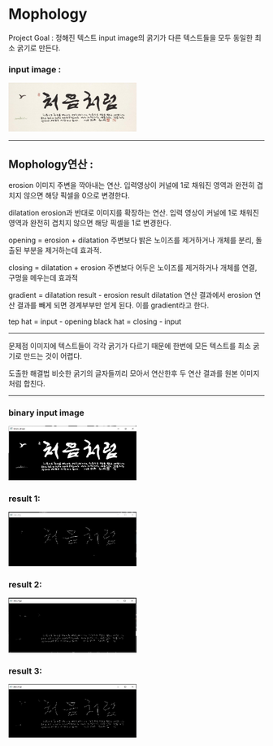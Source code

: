 # Mophology

Project Goal : 정해진 텍스트 input image의 굵기가 다른 텍스트들을 모두 동일한 최소 굵기로 만든다.


### input image :
<img src="/mophology/im.jpg" width="50%" height="50%" title="increase object2" alt="increase object2"></img><br/>

--------------------------------
## Mophology연산 : 
erosion
이미지 주변을 깍아내는 연산. 입력영상이 커널에 1로 채워진 영역과 완전히 겹치지 않으면 해당 픽셀을 0으로 변경한다.

dilatation
erosion과 반대로 이미지를 확장하는 연산. 입력 영상이 커널에 1로 채워진 영역과 완전히 겹치지 않으면 해당 픽셀을 1로 변경한다.

opening = erosion + dilatation
주변보다 밝은 노이즈를 제거하거나 개체를 분리, 돌출된 부분을 제거하는데 효과적.

closing = dilatation + erosion
주변보다 어두은 노이즈를 제거하거나 개체를 연결, 구멍을 메우는데 효과적

gradient = dilatation result - erosion result
dilatation 연산 결과에서 erosion 연산 결과를 빼게 되면 경계부부만 얻게 된다. 이를 gradient라고 한다.

tep hat = input - opening
black hat = closing - input

--------------------------------------

문제점
이미지에 텍스트들이 각각 굵기가 다르기 때문에 한번에 모든 텍스트를 최소 굵기로 만드는 것이 어렵다.

도출한 해결법
비슷한 굵기의 글자들끼리 모아서 연산한후 두 연산 결과를 원본 이미지처럼 합친다.

------------------------------------
### binary input image
<img src="/mophology/result_img/binary.JPG" width="50%" height="50%" title="increase object2" alt="increase object2"></img><br/>


### result 1:
<img src="/mophology/result_img/skel1.JPG" width="50%" height="50%" title="increase object2" alt="increase object2"></img><br/>

### result 2:
<img src="/mophology/result_img/skel2.JPG" width="50%" height="50%" title="increase object2" alt="increase object2"></img><br/>


### result 3:
<img src="/mophology/result_img/skel3.JPG" width="50%" height="50%" title="increase object2" alt="increase object2"></img><br/>

